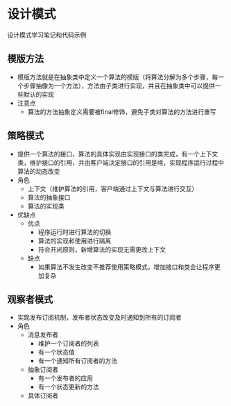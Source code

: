# 设计模式
设计模式学习笔记和代码示例
## 模版方法
- 模版方法就是在抽象类中定义一个算法的模版（将算法分解为多个步骤，每一个步骤抽像为一个方法），方法由子类进行实现，并且在抽象类中可以提供一些默认的实现
- 注意点
  - 算法的方法抽象定义需要被final修饰，避免子类对算法的方法进行重写
## 策略模式
- 提供一个算法的接口，算法的具体实现由实现接口的类完成，有一个上下文类，维护接口的引用，并由客户端决定接口的引用是啥，实现程序运行过程中算法的动态改变
- 角色
  - 上下文（维护算法的引用，客户端通过上下文与算法进行交互）
  - 算法的抽象接口
  - 算法的实现类
- 优缺点
  - 优点
    - 程序运行时进行算法的切换
    - 算法的实现和使用进行隔离
    - 符合开闭原则，新增算法的实现无需更改上下文
  - 缺点
    - 如果算法不发生改变不推荐使用策略模式，增加接口和类会让程序更加复杂 
## 观察者模式
- 实现发布订阅机制，发布者状态改变及时通知到所有的订阅者
- 角色
  - 消息发布者
    - 维护一个订阅者的列表
    - 有一个状态值
    - 有一个通知所有订阅者的方法
  - 抽象订阅者
    - 有一个发布者的应用
    - 有一个状态更新的方法
  - 具体订阅者